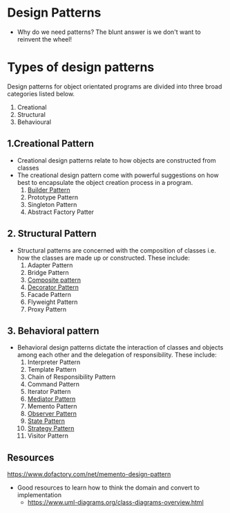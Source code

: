 # Design Patterns

- Why do we need patterns? The blunt answer is we don't want to
reinvent the wheel!

# Types of design patterns

Design patterns for object orientated programs are divided into three
broad categories listed below.

1. Creational
2. Structural
3. Behavioural

## 1.Creational Pattern

- Creational design patterns relate to how objects are constructed from
classes
- The creational design pattern come with powerful suggestions on how
best to encapsulate the object creation process in a program.
  1. [Builder Pattern](./creational/builder-pattern.md)
  2. Prototype Pattern
  3. Singleton Pattern
  4. Abstract Factory Patter

## 2. Structural Pattern

- Structural patterns are concerned with the composition of classes i.e. how
the classes are made up or constructed. These include:
  1. Adapter Pattern
  2. Bridge Pattern
  3. [Composite pattern](./structural/composite-pattern.md)
  4. [Decorator Pattern](structural/decorator-pattern.md)
  5. Facade Pattern
  6. Flyweight Pattern
  7. Proxy Pattern

## 3. Behavioral pattern

- Behavioral design patterns dictate the interaction of classes and objects
among each other and the delegation of responsibility. These include:
  1. Interpreter Pattern
  2. Template Pattern
  3. Chain of Responsibility Pattern
  4. Command Pattern
  5. Iterator Pattern
  6. [Mediator Pattern](behavioral/mediator-pattern.md)
  7. Memento Pattern
  8. [Observer Pattern](./behavioral/observer-pattern.md)
  9. [State Pattern](behavioral/state-pattern.md)
  10. [Strategy Pattern](behavioral/strategy-pattern.md)
  11. Visitor Pattern


## Resources

https://www.dofactory.com/net/memento-design-pattern

- Good resources to learn how to think the domain and convert to implementation
  - https://www.uml-diagrams.org/class-diagrams-overview.html
